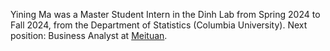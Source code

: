 Yining Ma was a Master Student Intern in the Dinh Lab from Spring 2024 to Fall 2024, from the Department of Statistics (Columbia University).
Next position: Business Analyst at [Meituan](https://www.meituan.com/en-US/about-us).
